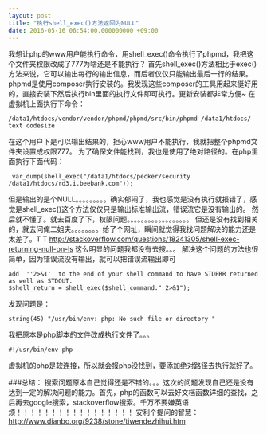 ```yaml
---
layout: post
title: "执行shell_exec()方法返回为NULL"
date: 2016-05-16 06:54:00.000000000 +09:00
---
```


我想让php的www用户能执行命令，用shell_exec()命令执行了phpmd，我把这个文件夹权限改成了777为啥还是不能执行？
首先shell_exec()方法相比于exec()方法来说，它可以输出每行的输出信息，而后者仅仅只能输出最后一行的结果。
phpmd是使用composer执行安装的。我发现这些composer的工具用起来挺好用的，直接安装下然后执行bin里面的执行文件即可执行。更新安装都非常方便~
在虚拟机上面执行下命令：

    /data1/htdocs/vendor/vendor/phpmd/phpmd/src/bin/phpmd /data1/htdocs/ text codesize
在这个用户下是可以输出结果的，担心www用户不能执行，我就把整个phpmd文件夹设置成权限777。
为了确保文件能找到，我也是使用了绝对路径的。在php里面执行下面代码：

     var_dump(shell_exec("/data1/htdocs/pecker/security /data1/htdocs/rd3.i.beebank.com"));
但是输出的是个NULL。。。。。。。。。确实郁闷了，我也感觉是没有执行就报错了，感觉是shell_exec()这个方法仅仅只是输出标准输出流，错误流它是没有输出的。
然后就不懂了。就去百度了下，权限问题。。。。。。。。。。。。。。。。。。
但还是没有找到相关的，就去问俺二姐夫。。。。。。。。给了个网址，瞬间就觉得我找问题解决的能力还是太差了。T T
http://stackoverflow.com/questions/18241305/shell-exec-returning-null-on-ls
这么明显的问题我都没有去搜。。。
解决这个问题的方法也很简单，因为错误流没有输出，就可以把错误流输出即可

    add  ''2>&1'' to the end of your shell command to have STDERR returned as well as STDOUT.
    $shell_return = shell_exec($shell_command." 2>&1");
发现问题是：

    string(45) "/usr/bin/env: php: No such file or directory "
我把原本是php脚本的文件改成执行文件了。。。

    #!/usr/bin/env php
虚拟机的php是软连接，所以就会报php没找到，要添加绝对路径去执行就好了。

###总结：
搜索问题原本自己觉得还是不错的。。。这次的问题发现自己还是没有达到一定的解决问题的能力。首先，php的函数可以去好文档函数详细的查找，之后再去google搜索，stackoverflow搜索。千万不要嫌英语烦！！！！！！！！！！！！！！！！！
安利个提问的智慧：http://www.dianbo.org/9238/stone/tiwendezhihui.htm